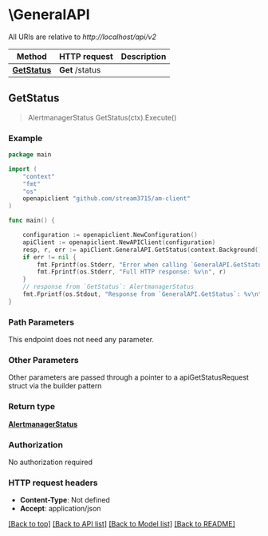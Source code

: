 # \GeneralAPI

All URIs are relative to *http://localhost/api/v2*

Method | HTTP request | Description
------------- | ------------- | -------------
[**GetStatus**](GeneralAPI.md#GetStatus) | **Get** /status | 



## GetStatus

> AlertmanagerStatus GetStatus(ctx).Execute()





### Example

```go
package main

import (
	"context"
	"fmt"
	"os"
	openapiclient "github.com/stream3715/am-client"
)

func main() {

	configuration := openapiclient.NewConfiguration()
	apiClient := openapiclient.NewAPIClient(configuration)
	resp, r, err := apiClient.GeneralAPI.GetStatus(context.Background()).Execute()
	if err != nil {
		fmt.Fprintf(os.Stderr, "Error when calling `GeneralAPI.GetStatus``: %v\n", err)
		fmt.Fprintf(os.Stderr, "Full HTTP response: %v\n", r)
	}
	// response from `GetStatus`: AlertmanagerStatus
	fmt.Fprintf(os.Stdout, "Response from `GeneralAPI.GetStatus`: %v\n", resp)
}
```

### Path Parameters

This endpoint does not need any parameter.

### Other Parameters

Other parameters are passed through a pointer to a apiGetStatusRequest struct via the builder pattern


### Return type

[**AlertmanagerStatus**](AlertmanagerStatus.md)

### Authorization

No authorization required

### HTTP request headers

- **Content-Type**: Not defined
- **Accept**: application/json

[[Back to top]](#) [[Back to API list]](../README.md#documentation-for-api-endpoints)
[[Back to Model list]](../README.md#documentation-for-models)
[[Back to README]](../README.md)

